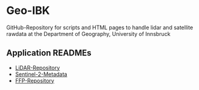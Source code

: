 # Geo-IBK
GitHub-Repository for scripts and HTML pages to handle lidar and satellite rawdata at the Department of Geography, University of Innsbruck

## Application READMEs

* [LiDAR-Repository](https://github.com/openwebcc/ba/tree/master/www/html/lidar/)
* [Sentinel-2-Metadata](https://github.com/openwebcc/ba/tree/master/www/html/sentinel2/)
* [FFP-Repository](https://github.com/openwebcc/ba/tree/master/www/html/ffp/)

